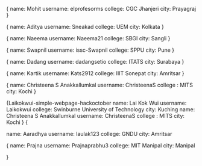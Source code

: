 {
    name: Mohit
    username: elprofesorms
    college: CGC Jhanjeri
    city: Prayagraj
}

{
    name: Aditya
    username: Sneakad
    college: UEM
    city: Kolkata
}

{
    name: Naeema
    username: Naeema21
    college: SBGI
    city: Sangli
}

{
    name: Swapnil
    username: issc-Swapnil
    college: SPPU
    city: Pune
}

{
    name: Dadang
    username: dadangsetio
    college: ITATS
    city: Surabaya
}

{
    name: Kartik
    username: Kats2912
    college: IIIT Sonepat
    city: Amritsar
}

{
    name: Christeena S Anakkallumkal
    username: ChristeenaS
    college : MITS
    city: Kochi 
}

{Laikokwui-simple-webpage-hackoctober
    name: Lai Kok Wui
    username: Laikokwui
    college: Swinburne University of Technology
    city: Kuching
name: Christeena S Anakkallumkal
username: ChristeenaS
college : MITS
city: Kochi 
}
{


name: Aaradhya
username: laulak123
college: GNDU
city: Amritsar


{
name: Prajna
username: Prajnaprabhu3
college: MIT Manipal
city: Manipal

}
